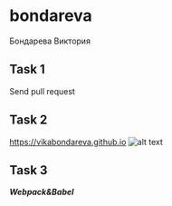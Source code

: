 # bondareva
Бондарева Виктория
## Task 1
Send pull request
## Task 2
https://vikabondareva.github.io
![alt text](https://github.com/VikaBondareva/bondareva/blob/master/task2%20(BEM%2C%20Adaptation)/screenshots/EA23iPIktyg.jpg)
## Task 3 
***Webpack&Babel***
